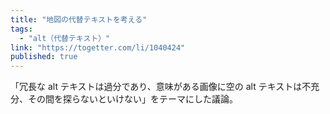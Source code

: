 ```yaml
---
title: "地図の代替テキストを考える"
tags:
  - "alt（代替テキスト）"
link: "https://togetter.com/li/1040424"
published: true
---
```


「冗長な alt テキストは過分であり、意味がある画像に空の alt テキストは不充分、その間を探らないといけない」をテーマにした議論。

